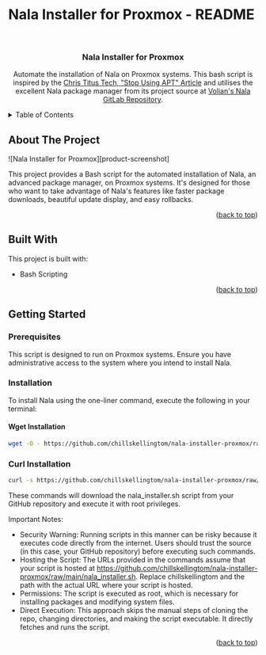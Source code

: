 # Nala Installer for Proxmox - README

<br />
<div align="center">
  <h3 align="center">Nala Installer for Proxmox</h3>
  <p align="center">
    Automate the installation of Nala on Proxmox systems. This bash script is inspired by the <a href="https://christitus.com/stop-using-apt/" target="_blank">Chris Titus Tech, "Stop Using APT" Article</a> and utilises the excellent Nala package manager from its project source at <a href="https://gitlab.com/volian/nala" target="_blank">Volian's Nala GitLab Repository</a>.
    <br />
  </p>
</div>

<!-- TABLE OF CONTENTS -->
<details>
  <summary>Table of Contents</summary>
  <ol>
    <li><a href="#about-the-project">About The Project</a></li>
    <li><a href="#getting-started">Getting Started</a>
      <ul>
        <li><a href="#prerequisites">Prerequisites</a></li>
        <li><a href="#installation">Installation</a></li>
      </ul>
    </li>
  </ol>
</details>

<!-- ABOUT THE PROJECT -->
## About The Project

![Nala Installer for Proxmox][product-screenshot]

This project provides a Bash script for the automated installation of Nala, an advanced package manager, on Proxmox systems. It's designed for those who want to take advantage of Nala's features like faster package downloads, beautiful update display, and easy rollbacks.

<p align="right">(<a href="#readme-top">back to top</a>)</p>

## Built With
This project is built with:
* Bash Scripting

<p align="right">(<a href="#readme-top">back to top</a>)</p>

## Getting Started

### Prerequisites
This script is designed to run on Proxmox systems. Ensure you have administrative access to the system where you intend to install Nala.

### Installation
To install Nala using the one-liner command, execute the following in your terminal:

#### Wget Installation
```sh 
wget -O - https://github.com/chillskellingtom/nala-installer-proxmox/raw/main/nala_installer.sh | sudo bash
```

### Curl Installation

```sh 
curl -s https://github.com/chillskellingtom/nala-installer-proxmox/raw/main/nala_installer.sh | sudo bash
```

These commands will download the nala_installer.sh script from your GitHub repository and execute it with root privileges.

Important Notes:

* Security Warning: Running scripts in this manner can be risky because it executes code directly from the internet. Users should trust the source (in this case, your GitHub repository) before executing such commands.
* Hosting the Script: The URLs provided in the commands assume that your script is hosted at https://github.com/chillskellingtom/nala-installer-proxmox/raw/main/nala_installer.sh. Replace chillskellingtom and the path with the actual URL where your script is hosted.
* Permissions: The script is executed as root, which is necessary for installing packages and modifying system files.
* Direct Execution: This approach skips the manual steps of cloning the repo, changing directories, and making the script executable. It directly fetches and runs the script.
<p align="right">(<a href="#readme-top">back to top</a>)</p>


